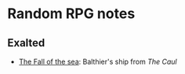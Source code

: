 # Random RPG notes

## Exalted
* [The Fall of the sea](./fall_of_the_sea.md): Balthier's ship from _The Caul_
